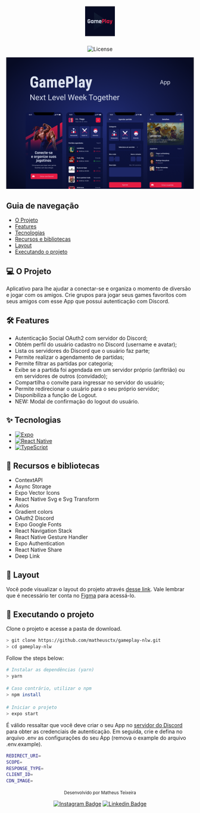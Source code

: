 <h1 align="center">
  <img alt="GamePlay" height="80" title="GamePlay" src=".github/logo.png" />
</h1>

<p align="center">
  <img alt="License" src="https://img.shields.io/static/v1?label=license&message=MIT&color=E51C44&labelColor=0A1033">
</p>


![cover](.github/cover.png?style=flat)

## Guia de navegação

 - [O Projeto](#o-projeto)
 - [Features](#features)
 - [Tecnologias](#tecnologias)
 - [Recursos e bibliotecas](#recursos-e-bibliotecas)
 - [Layout](#layout)
 - [Executando o projeto](#executando-o-projeto)


## 💻 O Projeto
Aplicativo para lhe ajudar a conectar-se e organiza o momento de diversão e jogar com os amigos. Crie grupos para jogar seus games favoritos com seus amigos com esse App que possui autenticação com Discord.


## 🛠️ Features 

-   Autenticação Social OAuth2 com servidor do Discord;
-   Obtém perfil do usuário cadastro no Discord (username e avatar);
-   Lista os servidores do Discord que o usuário faz parte;
-   Permite realizar o agendamento de partidas;
-   Permite filtrar as partidas por categoria;
-   Exibe se a partida foi agendada em um servidor próprio (anfitrião) ou em servidores de outros (convidado);
-   Compartilha o convite para ingressar no servidor do usuário;
-   Permite redirecionar o usuário para o seu próprio servidor;
-   Disponibiliza a função de Logout.
- NEW: Modal de confirmação do logout do usuário.


## ✨ Tecnologias

- [![Expo](https://img.shields.io/badge/-Expo-blue.svg?style=flat-square&logo=Expo&color=000020&logoColor=fff)](https://expo.io/)
- [![React Native](https://img.shields.io/badge/-ReactNative-blue.svg?style=flat-square&logo=React&color=61DAFB&logoColor=000)](https://reactnative.dev/)
- [![TypeScript](https://img.shields.io/badge/-TypeScript-blue.svg?style=flat-square&logo=TypeScript&color=007ACC&logoColor=fff)](https://www.typescriptlang.org/)

## 🧪 Recursos e bibliotecas

-   ContextAPI
-   Async Storage
-   Expo Vector Icons
-   React Native Svg e Svg Transform
-   Axios
-   Gradient colors
-   OAuth2 Discord 
-   Expo Google Fonts
-   React Navigation Stack
-   React Native Gesture Handler
-   Expo Authentication
-   React Native Share
-   Deep Link


## 🔖 Layout

Você pode visualizar o layout do projeto através [desse link](https://www.figma.com/file/0kv33XYjvOgvKGKHBaiR07/GamePlay-NLW-Together/duplicate). Vale lembrar que é necessário ter conta no [Figma](http://figma.com/) para acessá-lo.


## 🚀 Executando o projeto

Clone o projeto e acesse a pasta de download.

```bash
> git clone https://github.com/matheusctx/gameplay-nlw.git
> cd gameplay-nlw
```

Follow the steps below:
```bash
# Instalar as dependências (yarn)
> yarn

# Caso contrário, utilizar o npm
> npm install

# Iniciar o projeto
> expo start
```

É válido ressaltar que vocẽ deve criar o seu App no [servidor do Discord](https://discord.com/developers/applications) para obter as credenciais de autenticação. Em seguida, crie e defina no arquivo .env as configurações do seu App (remova o example do arquivo .env.example).
 
 ```bash
REDIRECT_URI=
SCOPE=
RESPONSE_TYPE=
CLIENT_ID=
CDN_IMAGE=
```

<div align="center">
  <small>Desenvolvido por Matheus Teixeira</small>

  [![Instagram Badge](https://img.shields.io/badge/-matheusctx-0A1033?style=flat-square&labelColor=0A1033&logo=instagram&logoColor=white&link=https://www.instagram.com/matheusctx/)](https://www.instagram.com/matheusctx/) 
  [![Linkedin Badge](https://img.shields.io/badge/-Matheus%20Teixeira-0A1033?style=flat-square&logo=Linkedin&logoColor=white&link=https://www.linkedin.com/in/matheusctx/)](https://www.linkedin.com/in/matheusctx/) 
</div>